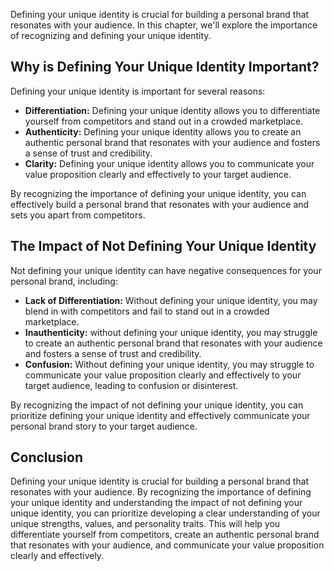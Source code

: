 
Defining your unique identity is crucial for building a personal brand that resonates with your audience. In this chapter, we'll explore the importance of recognizing and defining your unique identity.

Why is Defining Your Unique Identity Important?
-----------------------------------------------

Defining your unique identity is important for several reasons:

* **Differentiation:** Defining your unique identity allows you to differentiate yourself from competitors and stand out in a crowded marketplace.
* **Authenticity:** Defining your unique identity allows you to create an authentic personal brand that resonates with your audience and fosters a sense of trust and credibility.
* **Clarity:** Defining your unique identity allows you to communicate your value proposition clearly and effectively to your target audience.

By recognizing the importance of defining your unique identity, you can effectively build a personal brand that resonates with your audience and sets you apart from competitors.

The Impact of Not Defining Your Unique Identity
-----------------------------------------------

Not defining your unique identity can have negative consequences for your personal brand, including:

* **Lack of Differentiation:** Without defining your unique identity, you may blend in with competitors and fail to stand out in a crowded marketplace.
* **Inauthenticity:** without defining your unique identity, you may struggle to create an authentic personal brand that resonates with your audience and fosters a sense of trust and credibility.
* **Confusion:** Without defining your unique identity, you may struggle to communicate your value proposition clearly and effectively to your target audience, leading to confusion or disinterest.

By recognizing the impact of not defining your unique identity, you can prioritize defining your unique identity and effectively communicate your personal brand story to your target audience.

Conclusion
----------

Defining your unique identity is crucial for building a personal brand that resonates with your audience. By recognizing the importance of defining your unique identity and understanding the impact of not defining your unique identity, you can prioritize developing a clear understanding of your unique strengths, values, and personality traits. This will help you differentiate yourself from competitors, create an authentic personal brand that resonates with your audience, and communicate your value proposition clearly and effectively.

